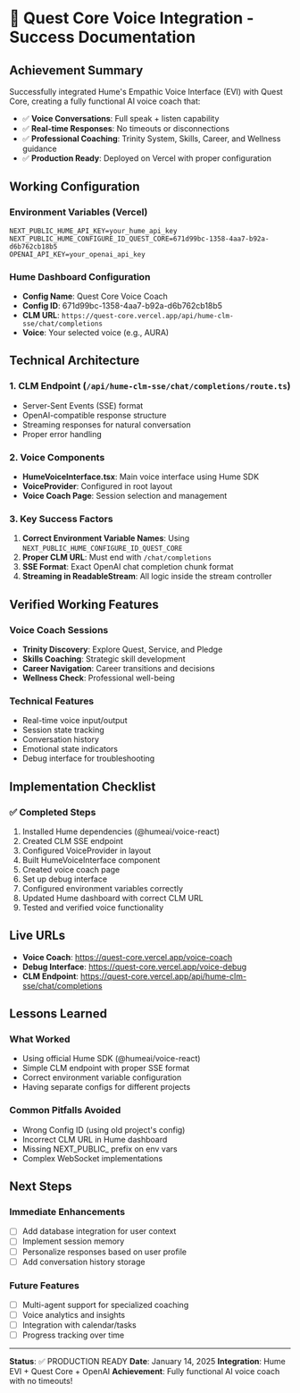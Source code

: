 # 🎉 Quest Core Voice Integration - Success Documentation

## Achievement Summary
Successfully integrated Hume's Empathic Voice Interface (EVI) with Quest Core, creating a fully functional AI voice coach that:

- ✅ **Voice Conversations**: Full speak + listen capability
- ✅ **Real-time Responses**: No timeouts or disconnections
- ✅ **Professional Coaching**: Trinity System, Skills, Career, and Wellness guidance
- ✅ **Production Ready**: Deployed on Vercel with proper configuration

## Working Configuration

### Environment Variables (Vercel)
```
NEXT_PUBLIC_HUME_API_KEY=your_hume_api_key
NEXT_PUBLIC_HUME_CONFIGURE_ID_QUEST_CORE=671d99bc-1358-4aa7-b92a-d6b762cb18b5
OPENAI_API_KEY=your_openai_api_key
```

### Hume Dashboard Configuration
- **Config Name**: Quest Core Voice Coach
- **Config ID**: 671d99bc-1358-4aa7-b92a-d6b762cb18b5
- **CLM URL**: `https://quest-core.vercel.app/api/hume-clm-sse/chat/completions`
- **Voice**: Your selected voice (e.g., AURA)

## Technical Architecture

### 1. CLM Endpoint (`/api/hume-clm-sse/chat/completions/route.ts`)
- Server-Sent Events (SSE) format
- OpenAI-compatible response structure
- Streaming responses for natural conversation
- Proper error handling

### 2. Voice Components
- **HumeVoiceInterface.tsx**: Main voice interface using Hume SDK
- **VoiceProvider**: Configured in root layout
- **Voice Coach Page**: Session selection and management

### 3. Key Success Factors
1. **Correct Environment Variable Names**: Using `NEXT_PUBLIC_HUME_CONFIGURE_ID_QUEST_CORE`
2. **Proper CLM URL**: Must end with `/chat/completions`
3. **SSE Format**: Exact OpenAI chat completion chunk format
4. **Streaming in ReadableStream**: All logic inside the stream controller

## Verified Working Features

### Voice Coach Sessions
- **Trinity Discovery**: Explore Quest, Service, and Pledge
- **Skills Coaching**: Strategic skill development
- **Career Navigation**: Career transitions and decisions
- **Wellness Check**: Professional well-being

### Technical Features
- Real-time voice input/output
- Session state tracking
- Conversation history
- Emotional state indicators
- Debug interface for troubleshooting

## Implementation Checklist

### ✅ Completed Steps
1. Installed Hume dependencies (@humeai/voice-react)
2. Created CLM SSE endpoint
3. Configured VoiceProvider in layout
4. Built HumeVoiceInterface component
5. Created voice coach page
6. Set up debug interface
7. Configured environment variables correctly
8. Updated Hume dashboard with correct CLM URL
9. Tested and verified voice functionality

## Live URLs
- **Voice Coach**: https://quest-core.vercel.app/voice-coach
- **Debug Interface**: https://quest-core.vercel.app/voice-debug
- **CLM Endpoint**: https://quest-core.vercel.app/api/hume-clm-sse/chat/completions

## Lessons Learned

### What Worked
- Using official Hume SDK (@humeai/voice-react)
- Simple CLM endpoint with proper SSE format
- Correct environment variable configuration
- Having separate configs for different projects

### Common Pitfalls Avoided
- Wrong Config ID (using old project's config)
- Incorrect CLM URL in Hume dashboard
- Missing NEXT_PUBLIC_ prefix on env vars
- Complex WebSocket implementations

## Next Steps

### Immediate Enhancements
- [ ] Add database integration for user context
- [ ] Implement session memory
- [ ] Personalize responses based on user profile
- [ ] Add conversation history storage

### Future Features
- [ ] Multi-agent support for specialized coaching
- [ ] Voice analytics and insights
- [ ] Integration with calendar/tasks
- [ ] Progress tracking over time

---

**Status**: ✅ PRODUCTION READY
**Date**: January 14, 2025
**Integration**: Hume EVI + Quest Core + OpenAI
**Achievement**: Fully functional AI voice coach with no timeouts!